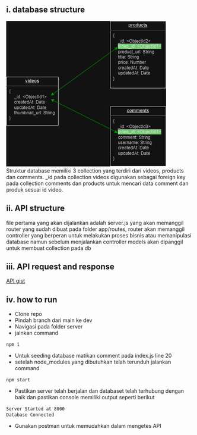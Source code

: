 ## i. database structure
![db structure](https://github.com/axlgtm/tokopedia_play/blob/f036ed533862f0a06a7567ff6b7b5b1522c1ffef/db.png) <br>
Struktur database memiliki 3 collection yang terdiri dari videos, products dan comments. _id pada collection videos digunakan sebagai foreign key pada collection comments dan products untuk mencari data comment dan produk sesuai id video.
<br>

## ii. API structure
file pertama yang akan dijalankan adalah server.js yang akan memanggil router yang sudah dibuat pada folder app/routes, router akan memanggil controller yang berperan untuk melakukan proses bisnis atau memanipulasi database namun sebelum menjalankan controller models akan dipanggil untuk membuat collection pada db
## iii. API request and response
<a href="https://gist.github.com/axlgtm/433e5ad4eb6b3258fed8f06f7f1ca439">API gist</a>
## iv. how to run
- Clone repo
- Pindah branch dari main ke dev
- Navigasi pada folder server
- jalnkan command
```
npm i
```
- Untuk seeding database matikan comment pada index.js line 20 
- setelah node_modules yang dibutuhkan telah terunduh jalankan command
```
npm start
```
- Pastikan server telah berjalan dan databaset telah terhubung dengan baik dan pastikan console memiliki output seperti berikut
```
Server Started at 8000
Database Connected
```
- Gunakan postman untuk memudahkan dalam mengetes API
